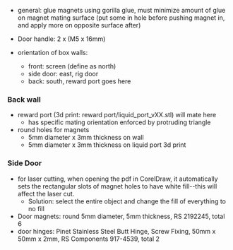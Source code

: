 - general: glue magnets using gorilla glue, must minimize amount of glue on magnet mating surface (put some in hole before pushing magnet in, and apply more on opposite surface after)

- Door handle: 2 x (M5 x 16mm)
- orientation of box walls:
  - front: screen (define as north)
  - side door: east, rig door
  - back: south, reward port goes here

### Back wall
- reward port (3d print: reward port/liquid_port_vXX.stl) will mate here
  - has specific mating orientation enforced by protruding triangle 
- round holes for magnets
  - 5mm diameter x 3mm thickness on wall
  - 5mm diameter x 3mm thickness on liquid port 3d print


### Side Door
- for laser cutting, when opening the pdf in CorelDraw, it automatically sets the rectangular slots of magnet holes to have white fill--this will affect the laser cut.
  - Solution: select the entire object and change the fill of everything to no fill
- Door magnets: round 5mm diameter, 5mm thickness, RS 2192245, total 6
- door hinges: Pinet Stainless Steel Butt Hinge, Screw Fixing, 50mm x 50mm x 2mm, RS Components 917-4539, total 2
